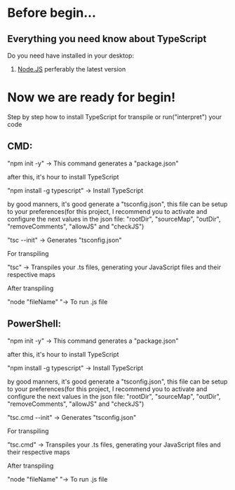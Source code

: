 # Before begin...

## Everything you need know about TypeScript

Do you need have installed in your desktop: 
1. [Node.JS](https://nodejs.org/en) perferably the latest version

# Now we are ready for begin!

Step by step how to install TypeScript for transpile or run("interpret") your code

## CMD:

"npm init -y" -> This command generates a "package.json"

after this, it's hour to install TypeScript

"npm install -g typescript" -> Install TypeScript

by good manners, it's good generate a "tsconfig.json", this file can be setup to your preferences(for this project, I recommend you to activate and configure the next values ​​in the json file: "rootDir", "sourceMap", "outDir", "removeComments", "allowJS" and "checkJS")

"tsc --init" -> Generates  "tsconfig.json"

For transpiling

"tsc" -> Transpiles your .ts files, generating your JavaScript files and their respective maps

After transpiling

"node "fileName" "-> To run .js file

## PowerShell:

"npm init -y" -> This command generates a "package.json"

after this, it's hour to install TypeScript

"npm install -g typescript" -> Install TypeScript

by good manners, it's good generate a "tsconfig.json", this file can be setup to your preferences(for this project, I recommend you to activate and configure the next values ​​in the json file: "rootDir", "sourceMap", "outDir", "removeComments", "allowJS" and "checkJS")

"tsc.cmd --init" -> Generates  "tsconfig.json"

For transpiling

"tsc.cmd" -> Transpiles your .ts files, generating your JavaScript files and their respective maps

After transpiling

"node "fileName" "-> To run .js file

